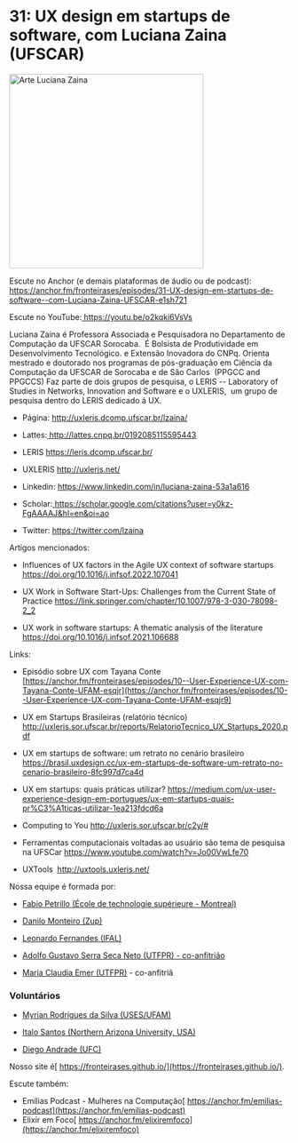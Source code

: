 # 31: UX design em startups de software, com Luciana Zaina (UFSCAR)

<img src="https://user-images.githubusercontent.com/79562/210629257-2df3b5b6-ad70-46a5-8aee-f93fef484e9c.png" alt="Arte Luciana Zaina" width="350"/>


Escute no Anchor (e demais plataformas de áudio ou de podcast):[  ](https://anchor.fm/fronteirases/episodes/31-UX-design-em-startups-de-software--com-Luciana-Zaina-UFSCAR-e1sh721)<https://anchor.fm/fronteirases/episodes/31-UX-design-em-startups-de-software--com-Luciana-Zaina-UFSCAR-e1sh721> 

Escute no YouTube:[  ](https://youtu.be/o2kqki6VsVs)<https://youtu.be/o2kqki6VsVs> 

Luciana Zaina é Professora Associada e Pesquisadora no Departamento de Computação da UFSCAR Sorocaba.  É Bolsista de Produtividade em Desenvolvimento Tecnológico. e Extensão Inovadora do CNPq. Orienta mestrado e doutorado nos programas de pós-graduação em Ciência da Computação da UFSCAR de Sorocaba e de São Carlos  (PPGCC and PPGCCS) Faz parte de dois grupos de pesquisa, o LERIS -- Laboratory of Studies in Networks, Innovation and Software e o UXLERIS,  um grupo de pesquisa dentro do LERIS dedicado á UX.

-   Página: <http://uxleris.dcomp.ufscar.br/lzaina/> 

-   Lattes:[  ](http://lattes.cnpq.br/8613736894676086)<http://lattes.cnpq.br/0192085115595443> 

-   LERIS <https://leris.dcomp.ufscar.br/> 

-   UXLERIS <http://uxleris.net/> 

-   Linkedin: <https://www.linkedin.com/in/luciana-zaina-53a1a616> 

-   Scholar:[  ](https://scholar.google.com.br/citations?hl=pt-BR&user=i2CPlZQAAAAJ&view_op=list_works&sortby=pubdate)<https://scholar.google.com/citations?user=y0kz-FgAAAAJ&hl=en&oi=ao> 

-   Twitter: <https://twitter.com/lzaina>

Artigos mencionados:

-   Influences of UX factors in the Agile UX context of software startups <https://doi.org/10.1016/j.infsof.2022.107041> 

-   UX Work in Software Start-Ups: Challenges from the Current State of Practice <https://link.springer.com/chapter/10.1007/978-3-030-78098-2_2> 

-   UX work in software startups: A thematic analysis of the literature <https://doi.org/10.1016/j.infsof.2021.106688> 

Links:

-   Episódio sobre UX com Tayana Conte [https://anchor.fm/fronteirases/episodes/10--User-Experience-UX-com-Tayana-Conte-UFAM-esqjr](https://anchor.fm/fronteirases/episodes/10--User-Experience-UX-com-Tayana-Conte-UFAM-esqjr9)

-   UX em Startups Brasileiras (relatório técnico) <http://uxleris.sor.ufscar.br/reports/RelatorioTecnico_UX_Startups_2020.pdf>

-   UX em startups de software: um retrato no cenário brasileiro <https://brasil.uxdesign.cc/ux-em-startups-de-software-um-retrato-no-cenario-brasileiro-8fc997d7ca4d> 

-   UX em startups: quais práticas utilizar? <https://medium.com/ux-user-experience-design-em-portugues/ux-em-startups-quais-pr%C3%A1ticas-utilizar-1ea213fdcd6a>  

-   Computing to You <http://uxleris.sor.ufscar.br/c2y/#> 

-   Ferramentas computacionais voltadas ao usuário são tema de pesquisa na UFSCar <https://www.youtube.com/watch?v=Jo00VwLfe70> 

-   UXTools  <http://uxtools.uxleris.net/> 

Nossa equipe é formada por:

-   [Fabio Petrillo (École de technologie supérieure - Montreal)](https://fabiopetrillo.com/)

-   [Danilo Monteiro (Zup)](https://github.com/dan1lo)

-   [Leonardo Fernandes (IFAL)](https://sigaa.ifal.edu.br/sigaa/public/docente/portal.jsf?siape=1887897)

-   [Adolfo Gustavo Serra Seca Neto (UTFPR) - co-anfitrião](https://adolfont.github.io/)

-   [Maria Claudia Emer (UTFPR)](https://scholar.google.com.br/citations?user=4i7kDeMAAAAJ&hl=pt-BR) - co-anfitriã

### Voluntários

-   [Myrian Rodrigues da Silva (USES/UFAM)](https://www.linkedin.com/in/myrian-rodrigues-490159147/)

-   [Italo Santos (Northern Arizona University, USA)](https://sites.google.com/view/italo-santos/home)

-   [Diego Andrade (UFC)](https://conf.researchr.org/profile/msr-2022/carlosdiegoandradedealmeida)

Nosso site é[  https://fronteirases.github.io/](https://fronteirases.github.io/).

Escute também:

- Emílias Podcast - Mulheres na Computação[  https://anchor.fm/emilias-podcast](https://anchor.fm/emilias-podcast)
- Elixir em Foco[  https://anchor.fm/elixiremfoco](https://anchor.fm/elixiremfoco)
